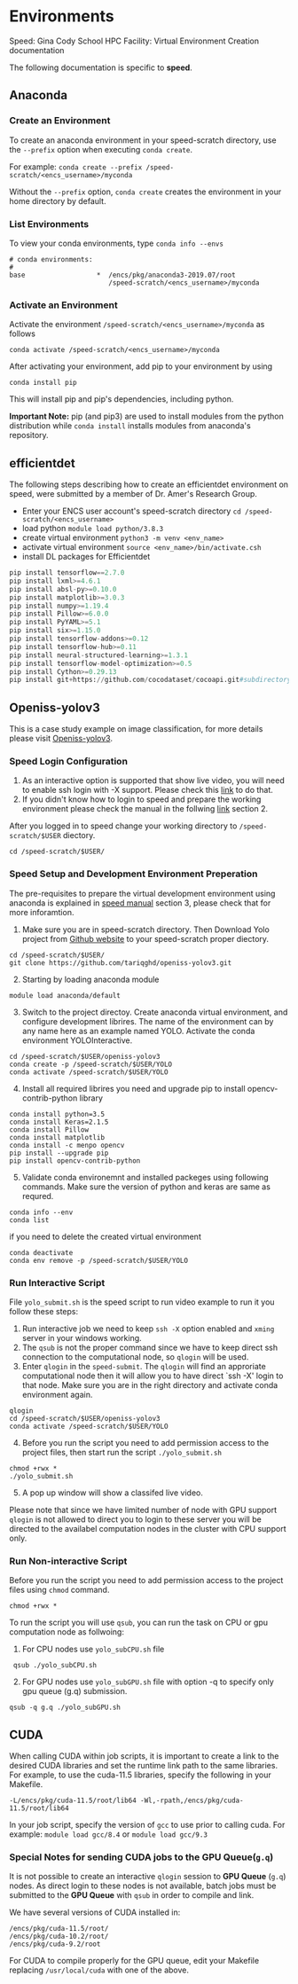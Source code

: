 # Environments #
Speed: Gina Cody School HPC Facility: Virtual Environment Creation documentation

The following documentation is specific to **speed**.

## Anaconda ##

### Create an Environment ###
To create an anaconda environment in your speed-scratch directory, use the `--prefix` option when executing `conda create`. 

For example:
`conda create --prefix /speed-scratch/<encs_username>/myconda`

Without the `--prefix` option, `conda create` creates the environment in your home directory by default.

### List Environments ###
To view your conda environments, type 
`conda info --envs`

```
# conda environments:
#
base                  *  /encs/pkg/anaconda3-2019.07/root
                         /speed-scratch/<encs_username>/myconda
```                 

### Activate an Environment ###
Activate the environment `/speed-scratch/<encs_username>/myconda` as follows

`conda activate /speed-scratch/<encs_username>/myconda`

After activating your environment, add pip to your environment by using 

`conda install pip`

This will install pip and pip's dependencies, including python.

**Important Note:** pip (and pip3) are used to install modules from the python distribution while `conda install` installs modules from anaconda's repository.

## efficientdet ##

The following steps describing how to create an efficientdet environment on speed, were submitted by a member of Dr. Amer's Research Group.

* Enter your ENCS user account's speed-scratch directory `cd /speed-scratch/<encs_username>`
* load python `module load python/3.8.3`
* create virtual environment `python3 -m venv <env_name>`
* activate virtual environment `source <env_name>/bin/activate.csh`
* install DL packages for Efficientdet
```python
pip install tensorflow==2.7.0
pip install lxml>=4.6.1
pip install absl-py>=0.10.0
pip install matplotlib>=3.0.3
pip install numpy>=1.19.4
pip install Pillow>=6.0.0
pip install PyYAML>=5.1
pip install six>=1.15.0
pip install tensorflow-addons>=0.12
pip install tensorflow-hub>=0.11
pip install neural-structured-learning>=1.3.1
pip install tensorflow-model-optimization>=0.5
pip install Cython>=0.29.13
pip install git+https://github.com/cocodataset/cocoapi.git#subdirectory=PythonAPI
```
## Openiss-yolov3 
This is a case study example on image classification, for more details please visit [Openiss-yolov3](https://github.com/tariqghd/openiss-yolov3).

### Speed Login Configuration 
1. As an interactive option is supported that show live video, you will need to enable ssh login with -X support. Please check this [link](https://www.concordia.ca/ginacody/aits/support/faq/xserver.html) to do that.
2. If you didn't know how to login to speed and prepare the working environment please check the manual in the follwing [link](https://github.com/NAG-DevOps/speed-hpc/blob/master/doc/speed-manual.pdf) section 2.

After you logged in to speed change your working directory to `/speed-scratch/$USER` diectory.
```
cd /speed-scratch/$USER/
```

### Speed Setup and Development Environment Preperation
The pre-requisites to prepare the virtual development environment using anaconda is explained in [speed manual](https://github.com/NAG-DevOps/speed-hpc/blob/master/doc/speed-manual.pdf) section 3, please check that for more inforamtion.
1. Make sure you are in speed-scratch directory. Then Download Yolo project from [Github website](https://github.com/tariqghd/openiss-yolov3) to your speed-scratch proper diectory. 
```
cd /speed-scratch/$USER/
git clone https://github.com/tariqghd/openiss-yolov3.git
```
2. Starting by loading anaconda module 
```
module load anaconda/default
```
3. Switch to the project directoy. Create anaconda virtual environment, and configure development librires. The name of the environment can by any name here as an example named YOLO. Activate the conda environment YOLOInteractive.
```
cd /speed-scratch/$USER/openiss-yolov3
conda create -p /speed-scratch/$USER/YOLO
conda activate /speed-scratch/$USER/YOLO
```
4. Install all required librires you need and upgrade pip to install opencv-contrib-python library 

```
conda install python=3.5
conda install Keras=2.1.5
conda install Pillow
conda install matplotlib
conda install -c menpo opencv
pip install --upgrade pip 
pip install opencv-contrib-python
```

5. Validate conda environemnt and installed packeges using following commands. Make sure the version of python and keras are same as requred.
```
conda info --env
conda list
```
if you need to delete the created virtual environment 
```
conda deactivate
conda env remove -p /speed-scratch/$USER/YOLO
```
### Run Interactive Script 
File `yolo_submit.sh` is the speed script to run video example to run it you follow these steps:
1. Run interactive job we need to keep `ssh -X` option enabled and `xming` server in your windows  working. 
2. The `qsub` is not the proper command since we have to keep direct ssh connection to the computational node, so `qlogin` will be used. 
3. Enter `qlogin` in the `speed-submit`. The `qlogin` will find an approriate  computational node then it will allow you to have direct `ssh -X' login to that node. Make sure you are in the right directory and activate conda environment again.

```
qlogin 
cd /speed-scratch/$USER/openiss-yolov3
conda activate /speed-scratch/$USER/YOLO
```
4. Before you run the script you need to add permission access to the project files, then start run the script `./yolo_submit.sh`    
```
chmod +rwx *
./yolo_submit.sh
```
5. A pop up window will show a classifed live video. 

Please note that since we have limited number of node with GPU support `qlogin` is not allowed to direct you to login to these server you will be directed to the availabel computation nodes in the cluster with CPU support only. 

### Run Non-interactive Script 
Before you run the script you need to add permission access to the project files using `chmod` command.   
```
chmod +rwx *
```
To run the script you will use `qsub`, you can run the task on CPU or gpu computation node as follwoing:
1. For CPU nodes use `yolo_subCPU.sh` file 
```
 qsub ./yolo_subCPU.sh
```

2. For GPU nodes use `yolo_subGPU.sh` file with option -q to specify only gpu queue (g.q) submission.
```
qsub -q g.q ./yolo_subGPU.sh
```

## CUDA ##

When calling CUDA within job scripts, it is important to create a link to the desired CUDA libraries and set the runtime link path to the same libraries. For example, to use the cuda-11.5 libraries, specify the following in your Makefile.
```
-L/encs/pkg/cuda-11.5/root/lib64 -Wl,-rpath,/encs/pkg/cuda-11.5/root/lib64
```
In your job script, specify the version of `gcc` to use prior to calling cuda. For example: 
   `module load gcc/8.4`
or
   `module load gcc/9.3`
 
  
### Special Notes for sending CUDA jobs to the GPU Queue(`g.q`) ###

It is not possible to create an interactive `qlogin` session to **GPU Queue** (`g.q`) nodes. As direct login to these nodes is not available, batch jobs must be submitted to the **GPU Queue** with `qsub` in order to compile and link.

We have several versions of CUDA installed in:
```
/encs/pkg/cuda-11.5/root/
/encs/pkg/cuda-10.2/root/
/encs/pkg/cuda-9.2/root
```

For CUDA to compile properly for the GPU queue, edit your Makefile replacing `/usr/local/cuda` with one of the above.
